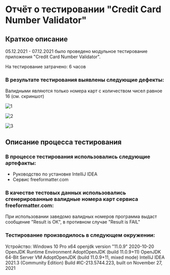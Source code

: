 # Отчёт о тестировании "Credit Card Number Validator"
## Краткое описание
05.12.2021 - 07.12.2021 было проведено модульное тестирование приложения "Credit Card Number Validator".

На тестирование затрачено: 6 часов

### В результате тестирования выявлены следующие дефекты:

Валидными являются только номера карт с количеством чисел равное 16 (см. скриншот)

![1](https://user-images.githubusercontent.com/71455523/97514959-8a535900-19c2-11eb-8800-9ff9dfd47e2f.png)

![2](https://user-images.githubusercontent.com/71455523/97514963-8cb5b300-19c2-11eb-8868-1f1f0a9619cc.png)

![3](https://user-images.githubusercontent.com/71455523/97514965-8cb5b300-19c2-11eb-98da-cfcc6ede072b.png)

## Описание процесса тестирования
### В процессе тестирования использовались следующие артефакты:
- Руководство по установке IntelliJ IDEA
- Сервис freeformatter.com

### В качестве тестовых данных использовались cгенерированные валидные номера карт сервиса freeformatter.com:
При использовании заведомо валидных номеров программа выдаст сообщение "Result is ОК", в противном случае "Result is FAIL"

### Тестирование производилось в следующем окружении:

Устройство: Windows 10 Pro x64
openjdk version "11.0.9" 2020-10-20
OpenJDK Runtime Environment AdoptOpenJDK (build 11.0.9+11)
OpenJDK 64-Bit Server VM AdoptOpenJDK (build 11.0.9+11, mixed mode)
IntelliJ IDEA 2021.3 (Community Edition)
Build #IC-213.5744.223, built on November 27, 2021

